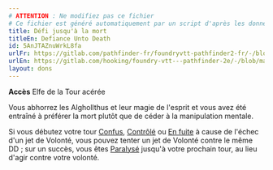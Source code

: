```yaml
---
# ATTENTION : Ne modifiez pas ce fichier
# Ce fichier est généré automatiquement par un script d'après les données du module Foundry VTT officiel et de sa traduction
title: Défi jusqu'à la mort
titleEn: Defiance Unto Death
id: 5AnJTAZnuWrkL8fa
urlFr: https://gitlab.com/pathfinder-fr/foundryvtt-pathfinder2-fr/-/blob/master/data/feats/5AnJTAZnuWrkL8fa.htm
urlEn: https://gitlab.com/hooking/foundry-vtt---pathfinder-2e/-/blob/master/packs/data/feats.db/defiance-unto-death.json
layout: dons
---
```

**Accès** Elfe de la Tour acérée

Vous abhorrez les Alghollthus et leur magie de l'esprit et vous avez été entraîné à préférer la mort plutôt que de céder à la manipulation mentale.

Si vous débutez votre tour [Confus](../conditions/confus.html), [Contrôlé](../conditions/contrôlé.html) ou [En fuite](../conditions/en-fuite.html) à cause de l'échec d'un jet de Volonté, vous pouvez tenter un jet de Volonté contre le même DD ; sur un succès, vous êtes [Paralysé](../conditions/paralysé.html) jusqu'à votre prochain tour, au lieu d'agir contre votre volonté.
